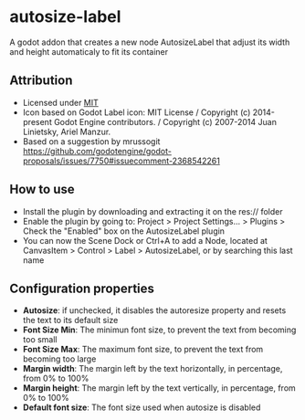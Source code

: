 # autosize-label
A godot addon that creates a new node AutosizeLabel that adjust its width and height automaticaly to fit its container

## Attribution
* Licensed under [MIT](LICENSE)
* Icon based on Godot Label icon: MIT License / Copyright (c) 2014-present Godot Engine contributors. / Copyright (c) 2007-2014 Juan Linietsky, Ariel Manzur.
* Based on a suggestion by mrussogit https://github.com/godotengine/godot-proposals/issues/7750#issuecomment-2368542261

## How to use
* Install the plugin by downloading and extracting it on the res:// folder
* Enable the plugin by going to: Project > Project Settings... > Plugins > Check the "Enabled" box on the AutosizeLabel plugin
* You can now the Scene Dock or Ctrl+A to add a Node, located at CanvasItem > Control > Label > AutosizeLabel, or by searching this last name
 
## Configuration properties
* **Autosize**: if unchecked, it disables the autoresize property and resets the text to its default size
* **Font Size Min**: The minimun font size, to prevent the text from becoming too small
* **Font Size Max**: The maximum font size, to prevent the text from becoming too large
* **Margin width**: The margin left by the text horizontally, in percentage, from 0% to 100%
* **Margin height**: The margin left by the text vertically, in percentage, from 0% to 100%
* **Default font size**: The font size used when autosize is disabled
